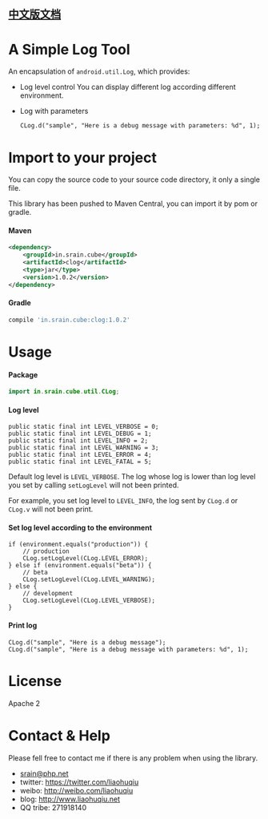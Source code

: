 ## [中文版文档](https://github.com/liaohuqiu/android-CLog/blob/master/README-cn.md)

# A Simple Log Tool

An encapsulation of `android.util.Log`, which provides:

* Log level control
    You can display different log according different environment.

* Log with parameters
    ```
    CLog.d("sample", "Here is a debug message with parameters: %d", 1);
    ```

# Import to your project

You can copy the source code to your source code directory, it only a single file.

This library has been pushed to Maven Central, you can import it by pom or gradle.

#### Maven

```xml
<dependency>
    <groupId>in.srain.cube</groupId>
    <artifactId>clog</artifactId>
    <type>jar</type>
    <version>1.0.2</version>
</dependency>
```

#### Gradle

``` groovy
compile 'in.srain.cube:clog:1.0.2'
```

# Usage

#### Package

```java
import in.srain.cube.util.CLog;
```

#### Log level

```
public static final int LEVEL_VERBOSE = 0;
public static final int LEVEL_DEBUG = 1;
public static final int LEVEL_INFO = 2;
public static final int LEVEL_WARNING = 3;
public static final int LEVEL_ERROR = 4;
public static final int LEVEL_FATAL = 5;
```

Default log level is `LEVEL_VERBOSE`. The log whose log is lower than log level you set by calling `setLogLevel` will not been printed.

For example, you set log level to `LEVEL_INFO`, the log sent by `CLog.d` or `CLog.v` will not been print.

#### Set log level according to the environment

```
if (environment.equals("production")) {
    // production
    CLog.setLogLevel(CLog.LEVEL_ERROR);
} else if (environment.equals("beta")) {
    // beta
    CLog.setLogLevel(CLog.LEVEL_WARNING);
} else {
    // development
    CLog.setLogLevel(CLog.LEVEL_VERBOSE);
}
```

#### Print log

```
CLog.d("sample", "Here is a debug message");
CLog.d("sample", "Here is a debug message with parameters: %d", 1);
```


# License

Apache 2

# Contact & Help

Please fell free to contact me if there is any problem when using the library.

* srain@php.net
* twitter: https://twitter.com/liaohuqiu
* weibo: http://weibo.com/liaohuqiu
* blog: http://www.liaohuqiu.net
* QQ tribe: 271918140
